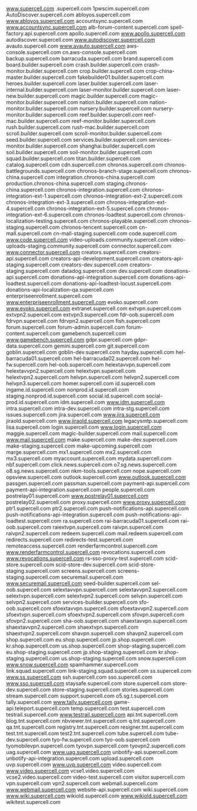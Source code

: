 www.supercell.com
.supercell.com
1pwscim.supercell.com
AutoDiscover.supercell.com
abloyos.supercell.com
www.abloyos.supercell.com
accountsync.supercell.com
www.accountsync.supercell.com
alb-forum-content.supercell.com
spell-factory.api.supercell.com
apollo.supercell.com
www.apollo.supercell.com
autodiscover.supercell.com
www.autodiscover.supercell.com
avauto.supercell.com
www.avauto.supercell.com
aws-console.supercell.com
cn.aws-console.supercell.com
backup.supercell.com
barracuda.supercell.com
brand.supercell.com
board.builder.supercell.com
crash.builder.supercell.com
crash-monitor.builder.supercell.com
crop.builder.supercell.com
crop-china-master.builder.supercell.com
fakebuilder01.builder.supercell.com
heroes.builder.supercell.com
laser.builder.supercell.com
laser-internal.builder.supercell.com
laser-monitor.builder.supercell.com
laser-new.builder.supercell.com
magic.builder.supercell.com
magic-monitor.builder.supercell.com
nation.builder.supercell.com
nation-monitor.builder.supercell.com
nursery.builder.supercell.com
nursery-monitor.builder.supercell.com
reef.builder.supercell.com
reef-mac.builder.supercell.com
reef-monitor.builder.supercell.com
rush.builder.supercell.com
rush-mac.builder.supercell.com
scroll.builder.supercell.com
scroll-monitor.builder.supercell.com
seed.builder.supercell.com
services.builder.supercell.com
services-monitor.builder.supercell.com
shanghai.builder.supercell.com
soil.builder.supercell.com
soil-monitor.builder.supercell.com
squad.builder.supercell.com
titan.builder.supercell.com
catalog.supercell.com
cdn.supercell.com
chronos.supercell.com
chronos-battlegrounds.supercell.com
chronos-branch-stage.supercell.com
chronos-china.supercell.com
integration.chronos-china.supercell.com
production.chronos-china.supercell.com
staging.chronos-china.supercell.com
chronos-integration.supercell.com
chronos-integration-ext-1.supercell.com
chronos-integration-ext-2.supercell.com
chronos-integration-ext-3.supercell.com
chronos-integration-ext-4.supercell.com
chronos-integration-ext-5.supercell.com
chronos-integration-ext-6.supercell.com
chronos-loadtest.supercell.com
chronos-localization-testing.supercell.com
chronos-playable.supercell.com
chronos-staging.supercell.com
chronos-tencent.supercell.com
cn-mall.supercell.com
cn-mall-staging.supercell.com
code.supercell.com
www.code.supercell.com
video-uploads.community.supercell.com
video-uploads-staging.community.supercell.com
connector.supercell.com
www.connector.supercell.com
creators.supercell.com
creators-api.supercell.com
creators-api-development.supercell.com
creators-api-staging.supercell.com
creators-dev.supercell.com
creators-staging.supercell.com
datadog.supercell.com
dev.supercell.com
donations-api.supercell.com
donations-api-integration.supercell.com
donations-api-loadtest.supercell.com
donations-api-loadtest-locust.supercell.com
donations-api-localization-qa.supercell.com
enterpriseenrollment.supercell.com
www.enterpriseenrollment.supercell.com
evoko.supercell.com
www.evoko.supercell.com
extranet.supercell.com
extvpn.supercell.com
extvpn2.supercell.com
extvpn3.supercell.com
fdr-oob.supercell.com
fdrvpn.supercell.com
fdrvpn2.supercell.com
fish.supercell.com
forum.supercell.com
forum-admin.supercell.com
forum-content.supercell.com
gamebench.supercell.com
www.gamebench.supercell.com
gdpr.supercell.com
gdpr-data.supercell.com
gemini.supercell.com
git.supercell.com
goblin.supercell.com
goblin-dev.supercell.com
hayday.supercell.com
hel-barracuda01.supercell.com
hel-barracuda02.supercell.com
hel-fw.supercell.com
hel-oob.supercell.com
helextavvpn.supercell.com
helextavvpn2.supercell.com
helextvpn.supercell.com
helextvpn2.supercell.com
helvpn.supercell.com
helvpn2.supercell.com
helvpn3.supercell.com
homer.supercell.com
id.supercell.com
ingame.id.supercell.com
nonprod.id.supercell.com
staging.nonprod.id.supercell.com
social.id.supercell.com
social-prod.id.supercell.com
idm.supercell.com
www.idm.supercell.com
intra.supercell.com
intra-dev.supercell.com
intra-stg.supercell.com
issues.supercell.com
jira.supercell.com
www.jira.supercell.com
jiraold.supercell.com
www.jiraold.supercell.com
legacysmtp.supercell.com
lisa.supercell.com
login.supercell.com
www.login.supercell.com
maggie.supercell.com
magic-builder.supercell.com
mail.supercell.com
www.mail.supercell.com
make.supercell.com
make-dev.supercell.com
make-staging.supercell.com
make-upcoming.supercell.com
marge.supercell.com
mx1.supercell.com
mx2.supercell.com
mx3.supercell.com
myaccount.supercell.com
mydata.supercell.com
nbf.supercell.com
click.news.supercell.com
o7.sg.news.supercell.com
o8.sg.news.supercell.com
nkm-tools.supercell.com
nope.supercell.com
opsview.supercell.com
outlook.supercell.com
www.outlook.supercell.com
passgen.supercell.com
passman.supercell.com
payment-api.supercell.com
payment-api-integration.supercell.com
people.supercell.com
postrelay01.supercell.com
www.postrelay01.supercell.com
postrelay02.supercell.com
proxy.supercell.com
www.proxy.supercell.com
ptr1.supercell.com
ptr2.supercell.com
push-notifications-api.supercell.com
push-notifications-api-integration.supercell.com
push-notifications-api-loadtest.supercell.com
ra.supercell.com
rai-barracuda01.supercell.com
rai-oob.supercell.com
raiextvpn.supercell.com
raivpn.supercell.com
raivpn2.supercell.com
redeem.supercell.com
mail.redeem.supercell.com
redirects.supercell.com
redirects-test.supercell.com
remoteaccess.supercell.com
renderfarmcontrol.supercell.com
www.renderfarmcontrol.supercell.com
revocations.supercell.com
www.revocations.supercell.com
rs-sso-proxy-test.supercell.com
scid-store.supercell.com
scid-store-dev.supercell.com
scid-store-staging.supercell.com
screens.supercell.com
screens-staging.supercell.com
securemail.supercell.com
www.securemail.supercell.com
seed-builder.supercell.com
sel-oob.supercell.com
selextavvpn.supercell.com
selextavvpn2.supercell.com
selextvpn.supercell.com
selextvpn2.supercell.com
selvpn.supercell.com
selvpn2.supercell.com
services-builder.supercell.com
sfo-oob.supercell.com
sfoextavvpn.supercell.com
sfoextavvpn2.supercell.com
sfoextvpn.supercell.com
sfoextvpn2.supercell.com
sfovpn.supercell.com
sfovpn2.supercell.com
sha-oob.supercell.com
shaextavvpn.supercell.com
shaextavvpn2.supercell.com
shaextvpn.supercell.com
shaextvpn2.supercell.com
shavpn.supercell.com
shavpn2.supercell.com
shop.supercell.com
eu.shop.supercell.com
jp.shop.supercell.com
kr.shop.supercell.com
us.shop.supercell.com
shop-staging.supercell.com
eu.shop-staging.supercell.com
jp.shop-staging.supercell.com
kr.shop-staging.supercell.com
us.shop-staging.supercell.com
snow.supercell.com
www.snow.supercell.com
spamhammer.supercell.com
link.squad.supercell.com
link-staging.squad.supercell.com
ss.supercell.com
www.ss.supercell.com
ssh.supercell.com
sso.supercell.com
www.sso.supercell.com
staysafe.supercell.com
store.supercell.com
store-dev.supercell.com
store-staging.supercell.com
stories.supercell.com
stream.supercell.com
support.supercell.com
o5.sg.t.supercell.com
tally.supercell.com
www.tally.supercell.com
game-api.teleport.supercell.com
temp.supercell.com
test.supercell.com
testrail.supercell.com
www.testrail.supercell.com
api.tnt.supercell.com
blog.tnt.supercell.com
nbviewer.tnt.supercell.com
q.tnt.supercell.com
qa.tnt.supercell.com
registry.tnt.supercell.com
resigner.tnt.supercell.com
test.tnt.supercell.com
test2.tnt.supercell.com
tube.supercell.com
tube-dev.supercell.com
tyo-fw.supercell.com
tyo-oob.supercell.com
tyomobilevpn.supercell.com
tyovpn.supercell.com
tyovpn2.supercell.com
uag.supercell.com
www.uag.supercell.com
unbotify-api.supercell.com
unbotify-api-integration.supercell.com
upload.supercell.com
uvp.supercell.com
www.uvp.supercell.com
video.supercell.com
www.video.supercell.com
vcse1.video.supercell.com
vcse2.video.supercell.com
video-test.supercell.com
visitor.supercell.com
vpn.supercell.com
vpn2.supercell.com
webmail.supercell.com
www.webmail.supercell.com
website-api.supercell.com
wiki.supercell.com
www.wiki.supercell.com
wikiold.supercell.com
www.wikiold.supercell.com
wikitest.supercell.com
